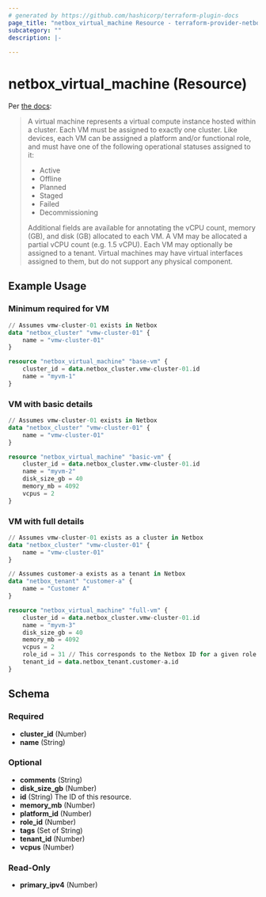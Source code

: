 ```yaml
---
# generated by https://github.com/hashicorp/terraform-plugin-docs
page_title: "netbox_virtual_machine Resource - terraform-provider-netbox"
subcategory: ""
description: |-
  
---
```


# netbox_virtual_machine (Resource)

Per [the docs](https://netbox.readthedocs.io/en/stable/core-functionality/virtualization/):

> A virtual machine represents a virtual compute instance hosted within a cluster. Each VM must be assigned to exactly one cluster.
> Like devices, each VM can be assigned a platform and/or functional role, and must have one of the following operational statuses assigned to it:
> 
> - Active
> - Offline
> - Planned
> - Staged
> - Failed
> - Decommissioning
> 
> Additional fields are available for annotating the vCPU count, memory (GB), and disk (GB) allocated to each VM. A VM may be allocated a partial vCPU count (e.g. 1.5 vCPU).
> Each VM may optionally be assigned to a tenant. Virtual machines may have virtual interfaces assigned to them, but do not support any physical component.


## Example Usage

### Minimum required for VM
```terraform
// Assumes vmw-cluster-01 exists in Netbox
data "netbox_cluster" "vmw-cluster-01" {
    name = "vmw-cluster-01"
}

resource "netbox_virtual_machine" "base-vm" {
    cluster_id = data.netbox_cluster.vmw-cluster-01.id
    name = "myvm-1"
}
```

### VM with basic details
```terraform
// Assumes vmw-cluster-01 exists in Netbox
data "netbox_cluster" "vmw-cluster-01" {
    name = "vmw-cluster-01"
}

resource "netbox_virtual_machine" "basic-vm" {
    cluster_id = data.netbox_cluster.vmw-cluster-01.id
    name = "myvm-2"
    disk_size_gb = 40
    memory_mb = 4092
    vcpus = 2
}
```

### VM with full details

```terraform
// Assumes vmw-cluster-01 exists as a cluster in Netbox
data "netbox_cluster" "vmw-cluster-01" {
    name = "vmw-cluster-01"
}

// Assumes customer-a exists as a tenant in Netbox
data "netbox_tenant" "customer-a" {
    name = "Customer A"
}

resource "netbox_virtual_machine" "full-vm" {
    cluster_id = data.netbox_cluster.vmw-cluster-01.id
    name = "myvm-3"
    disk_size_gb = 40
    memory_mb = 4092
    vcpus = 2
    role_id = 31 // This corresponds to the Netbox ID for a given role
    tenant_id = data.netbox_tenant.customer-a.id
}
```


<!-- schema generated by tfplugindocs -->
## Schema

### Required

- **cluster_id** (Number)
- **name** (String)

### Optional

- **comments** (String)
- **disk_size_gb** (Number)
- **id** (String) The ID of this resource.
- **memory_mb** (Number)
- **platform_id** (Number)
- **role_id** (Number)
- **tags** (Set of String)
- **tenant_id** (Number)
- **vcpus** (Number)

### Read-Only

- **primary_ipv4** (Number)


